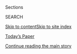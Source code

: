 <div id="app">

<div>

<div class="NYTAppHideMasthead css-1r6wvpq e1suatyy0">

<div class="section css-ui9rw0 e1suatyy2">

<div class="css-eph4ug er09x8g0">

<div class="css-6n7j50">

</div>

<span class="css-1dv1kvn">Sections</span>

<div class="css-10488qs">

<span class="css-1dv1kvn">SEARCH</span>

</div>

[Skip to content](#site-content)[Skip to site
index](#site-index)

</div>

<div class="css-10698na e1huz5gh0">

</div>

</div>

<div id="masthead-bar-one" class="section hasLinks css-15hmgas e1csuq9d3">

<div class="css-uqyvli e1csuq9d0">

</div>

<div class="css-1uqjmks e1csuq9d1">

</div>

<div class="css-9e9ivx">

[](https://myaccount.nytimes.com/auth/login?response_type=cookie&client_id=vi)

</div>

<div class="css-1bvtpon e1csuq9d2">

[Today’s Paper](https://www.nytimes.com/section/todayspaper)

</div>

</div>

</div>

</div>

<div data-aria-hidden="false">

<div id="site-content" data-role="main">

<div id="top-wrapper" class="css-15p45cc eaca97t0" type="top">

<div id="top-slug" class="css-19x0jxb eaca97t1" hidden="">

Advertisement

</div>

[Continue reading the main
story](#after-top)

<div class="ad top-wrapper" style="text-align:center;height:100%;display:block;min-height:90px">

<div id="top" class="place-ad" data-position="top" data-size-key="top">

</div>

</div>

<div id="after-top">

</div>

</div>

<div id="byline" class="section css-15h4p1b e9abtgs0">

<div class="css-1j21atc e1svk9qx1">

<div class="css-nfcc9b e1svk9qx3">

<div class="css-cnx41t">

![Portrait of Kashmir
Hill](https://static01.nyt.com/images/2020/07/24/business/author-hill-kashmir/author-hill-kashmir-thumbLarge-v2.png)

</div>

<div class="css-vl9dhg e1svk9qx5">

<div class="css-1nrhkj6 e1svk9qx6">

# Kashmir Hill

</div>

## <span></span>

Kashmir Hill is a tech reporter based in New York. She writes about the
unexpected and sometimes ominous ways technology is changing our lives,
particularly when it comes to our privacy.

<span class="css-dd5dyy">More**</span>

</div>

</div>

</div>

<div>

<div id="mid1-wrapper" class="css-1mn4oms eaca97t0" type="rank">

<div id="mid1-slug" class="css-1tag3rd eaca97t1">

Advertisement

</div>

[Continue reading the main
story](#after-mid1)

<div id="mid1" class="ad mid1-wrapper" style="text-align:center;height:100%;display:block">

</div>

<div id="after-mid1">

</div>

</div>

</div>

<div class="css-185go5a e1o5byef0">

<div class="css-15cbhtu">

  - [Latest](#stream-panel)
  - <span class="css-6n7j50">Search</span>
    <div class="control">
    <div class="label-container css-1dv1kvn">
    Search
    </div>
    <div class="css-wm4t3d">
    **<span id="clear-search-input" class="css-1dv1kvn">Clear this text
    input</span>
    </div>
    </div>
    <span class="css-1iovbfw"></span>

<div id="stream-panel" class="section css-8msx5b e1jz0cab1">

<div class="css-13mho3u">

1.  
    
    <div class="css-1cp3ece">
    
    <div class="css-1l4spti">
    
    [](/2020/07/31/technology/blocking-the-tech-giants.html)
    
    <div class="css-79elbk">
    
    ![](https://static01.nyt.com/images/2020/08/02/business/31Bigfive-illo/31Bigfive-illo-thumbWide.jpg?quality=75&auto=webp&disable=upscale)
    
    </div>
    
    ## I Tried to Live Without the Tech Giants. It Was Impossible.
    
    As lawmakers debate whether Apple, Google, Facebook, and Amazon are
    monopolies, a reporter recalls her attempt to avoid interacting with
    the companies.
    
    <div class="css-1nqbnmb ea5icrr0">
    
    By <span class="css-1n7hynb">Kashmir
    Hill</span>
    
    </div>
    
    </div>
    
    <div class="css-1lc2l26 e1xfvim33">
    
    </div>
    
    </div>

2.  
    
    <div class="css-1cp3ece">
    
    <div class="css-1l4spti">
    
    [](/2020/06/24/technology/facial-recognition-arrest.html)
    
    <div class="css-79elbk">
    
    ![](https://static01.nyt.com/images/2020/06/24/business/24michigan-arrest1/24michigan-arrest1-thumbWide.jpg?quality=75&auto=webp&disable=upscale)
    
    </div>
    
    ## Wrongfully Accused by an Algorithm
    
    In what may be the first known case of its kind, a faulty facial
    recognition match led to a Michigan man’s arrest for a crime he did
    not commit.
    
    <div class="css-1nqbnmb ea5icrr0">
    
    By <span class="css-1n7hynb">Kashmir
    Hill</span>
    
    </div>
    
    </div>
    
    <div class="css-1lc2l26 e1xfvim33">
    
    </div>
    
    </div>

3.  
    
    <div class="css-1cp3ece">
    
    <div class="css-1l4spti">
    
    [](/2020/03/05/technology/clearview-investors.html)
    
    <div class="css-79elbk">
    
    ![](https://static01.nyt.com/images/2020/03/09/business/05CLEARVIEW-BACKERS1-print/merlin_157126041_1f1fab82-a42e-41ff-911b-056c2cd477ec-thumbWide.jpg?quality=75&auto=webp&disable=upscale)
    
    </div>
    
    ## Before Clearview Became a Police Tool, It Was a Secret Plaything of the Rich
    
    Investors and clients of the facial recognition start-up freely used
    the app on dates and at parties — and to spy on the public.
    
    <div class="css-1nqbnmb ea5icrr0">
    
    By <span class="css-1n7hynb">Kashmir
    Hill</span>
    
    </div>
    
    </div>
    
    <div class="css-1lc2l26 e1xfvim33">
    
    </div>
    
    </div>

4.  
    
    <div class="css-1cp3ece">
    
    <div class="css-1l4spti">
    
    [](/2020/02/14/technology/alexa-jamming-bracelet-privacy-armor.html)
    
    <div class="css-79elbk">
    
    ![](https://static01.nyt.com/images/2020/02/16/business/14PRIVACYARMOR-01/14PRIVACYARMOR-01-thumbWide.jpg?quality=75&auto=webp&disable=upscale)
    
    </div>
    
    ## Activate This ‘Bracelet of Silence,’ and Alexa Can’t Eavesdrop
    
    Microphones and cameras lurk everywhere. You may want to slip on
    some privacy armor.
    
    <div class="css-1nqbnmb ea5icrr0">
    
    By <span class="css-1n7hynb">Kashmir
    Hill</span>
    
    </div>
    
    </div>
    
    <div class="css-1lc2l26 e1xfvim33">
    
    </div>
    
    </div>

5.  
    
    <div class="css-1cp3ece">
    
    <div class="css-1l4spti">
    
    [](/es/2020/02/10/espanol/negocios/clearview-reconocimiento-facial.html)
    
    <div class="css-79elbk">
    
    ![](https://static01.nyt.com/images/2020/02/07/business/10ClearviewES-1/merlin_167287035_0c3ff0e2-b4b7-4c2b-a1a7-e5054b500409-thumbWide.jpg?quality=75&auto=webp&disable=upscale)
    
    </div>
    
    ## Una aplicación de reconocimiento facial ha identificado a víctimas de abuso infantil
    
    Aunque la herramienta podría ayudar a resolver casos, esa tecnología
    podría permitir que la hermética empresa Clearview recopile datos e
    imágenes extraordinariamente sensibles.
    
    <div class="css-1nqbnmb ea5icrr0">
    
    By <span class="css-1n7hynb">Kashmir Hill <span>and</span> Gabriel
    J.X. Dance</span>
    
    </div>
    
    <div class="css-185051n">
    
    [Read in
    English](https://www.nytimes.com/2020/02/07/business/clearview-facial-recognition-child-sexual-abuse.html "Read in English")
    
    </div>
    
    </div>
    
    <div class="css-1lc2l26 e1xfvim33">
    
    </div>
    
    </div>

6.  
    
    <div class="css-1cp3ece">
    
    <div class="css-1l4spti">
    
    [](/2020/02/07/business/clearview-facial-recognition-child-sexual-abuse.html)
    
    <div class="css-79elbk">
    
    ![](https://static01.nyt.com/images/2020/02/07/business/07CLEARVIEW-01/merlin_167287035_0c3ff0e2-b4b7-4c2b-a1a7-e5054b500409-thumbWide.jpg?quality=75&auto=webp&disable=upscale)
    
    </div>
    
    ## Clearview’s Facial Recognition App Is Identifying Child Victims of Abuse
    
    Though a breakthrough for law enforcement, the technique could allow
    the little-known start-up to collect an extraordinarily sensitive
    set of data and images.
    
    <div class="css-1nqbnmb ea5icrr0">
    
    By <span class="css-1n7hynb">Kashmir Hill <span>and</span> Gabriel
    J.X.
    Dance</span>
    
    </div>
    
    </div>
    
    <div class="css-1lc2l26 e1xfvim33">
    
    </div>
    
    </div>

7.  
    
    <div class="css-1cp3ece">
    
    <div class="css-1l4spti">
    
    [](/2020/01/24/technology/clearview-ai-new-jersey.html)
    
    <div class="css-79elbk">
    
    ![](https://static01.nyt.com/images/2020/01/24/business/24clearview01/merlin_142020900_8aa6701d-68fc-4017-b0d3-0da919392a67-thumbWide.jpg?quality=75&auto=webp&disable=upscale)
    
    </div>
    
    ## New Jersey Bars Police From Using Clearview Facial Recognition App
    
    Reporting about the powerful tool with a database of three billion
    photos “troubled” the state’s attorney general, who asked for an
    inquiry into its use.
    
    <div class="css-1nqbnmb ea5icrr0">
    
    By <span class="css-1n7hynb">Kashmir
    Hill</span>
    
    </div>
    
    </div>
    
    <div class="css-1lc2l26 e1xfvim33">
    
    </div>
    
    </div>

8.  
    
    <div class="css-1cp3ece">
    
    <div class="css-1l4spti">
    
    [](/2020/01/22/technology/clearview-ai-twitter-letter.html)
    
    <div class="css-79elbk">
    
    ![](https://static01.nyt.com/images/2020/01/22/business/22clearview/merlin_167287032_e019a47e-a331-475a-996f-022fb7f11282-thumbWide.jpg?quality=75&auto=webp&disable=upscale)
    
    </div>
    
    ## Twitter Tells Facial Recognition Trailblazer to Stop Using Site’s Photos
    
    Twitter said Clearview AI, whose app is spreading in law
    enforcement, was violating its policies. Lawmakers also expressed
    privacy concerns.
    
    <div class="css-1nqbnmb ea5icrr0">
    
    By <span class="css-1n7hynb">Kashmir
    Hill</span>
    
    </div>
    
    </div>
    
    <div class="css-1lc2l26 e1xfvim33">
    
    </div>
    
    </div>

9.  
    
    <div class="css-1cp3ece">
    
    <div class="css-1l4spti">
    
    [](/es/2020/01/20/espanol/negocios/clearview-reconocimiento-facial.html)
    
    <div class="css-79elbk">
    
    ![](https://static01.nyt.com/images/2020/01/19/business/19clearview-promo-sub/19clearview-promo-sub-thumbWide.png?quality=75&auto=webp&disable=upscale)
    
    </div>
    
    ## La compañía misteriosa que podría acabar con la privacidad que conocemos
    
    Una empresa emergente creó una herramienta que ha ayudado a policías
    y otras autoridades a identificar los rostros de personas
    desconocidas gracias a sus retratos en redes sociales.
    
    <div class="css-1nqbnmb ea5icrr0">
    
    By <span class="css-1n7hynb">Kashmir Hill</span>
    
    </div>
    
    <div class="css-185051n">
    
    [Read in
    English](https://www.nytimes.com/2020/01/18/technology/clearview-privacy-facial-recognition.html "Read in English")
    
    </div>
    
    </div>
    
    <div class="css-1lc2l26 e1xfvim33">
    
    </div>
    
    </div>

10. 
    
    <div class="css-1cp3ece">
    
    <div class="css-1l4spti">
    
    [](/2020/01/20/reader-center/insider-clearview-ai.html)
    
    <div class="css-79elbk">
    
    ![](https://static01.nyt.com/images/2020/01/21/business/20clearviewinsider/merlin_167287032_8c2a60bc-42bf-422c-9a3d-e91604970898-thumbWide.jpg?quality=75&auto=webp&disable=upscale)
    
    </div>
    
    ## Unmasking a Company That Wants to Unmask Us All
    
    I reported on an app, created by the company Clearview AI, that can
    identify people in seconds using a trove of photos collected from
    across the web.
    
    <div class="css-1nqbnmb ea5icrr0">
    
    By <span class="css-1n7hynb">Kashmir Hill</span>
    
    </div>
    
    </div>
    
    <div class="css-1lc2l26 e1xfvim33">
    
    </div>
    
    </div>

<div class="css-13mho3u">

<div class="css-1t62hi8">

<div class="css-1stvaey">

Show
More

<div>

<div style="border:0;clip:rect(0 0 0 0);height:1px;margin:-1px;overflow:hidden;white-space:nowrap;padding:0;width:1px;position:absolute" data-role="log" data-aria-live="assertive">

</div>

<div style="border:0;clip:rect(0 0 0 0);height:1px;margin:-1px;overflow:hidden;white-space:nowrap;padding:0;width:1px;position:absolute" data-role="log" data-aria-live="assertive">

</div>

<div style="border:0;clip:rect(0 0 0 0);height:1px;margin:-1px;overflow:hidden;white-space:nowrap;padding:0;width:1px;position:absolute" data-role="log" data-aria-live="polite">

</div>

<div style="border:0;clip:rect(0 0 0 0);height:1px;margin:-1px;overflow:hidden;white-space:nowrap;padding:0;width:1px;position:absolute" data-role="log" data-aria-live="polite">

</div>

</div>

</div>

</div>

</div>

</div>

<div class="css-g6hk37 supplemental">

<div id="mid2-wrapper" class="css-10wkyv7 eaca97t0" type="lede">

<div id="mid2-slug" class="css-1tag3rd eaca97t1">

Advertisement

</div>

[Continue reading the main
story](#after-mid2)

<div id="mid2" class="ad mid2-wrapper" style="text-align:center;height:100%;display:block;min-height:250px">

</div>

<div id="after-mid2">

</div>

</div>

## Follow Elsewhere

<div class="module-body">

  - [**<span data-aria-hidden="true">kashhill</span><span class="css-1dv1kvn">twitter
    page for kashhill</span>](https://twitter.com/kashhill)

</div>

## Feedback? Questions?

<div class="css-hftqp3">

Include your name, the article headline, and your message.

</div>

Email Author

</div>

</div>

</div>

</div>

</div>

</div>

## Site Index

<div>

</div>

## Site Information Navigation

  - [© <span>2020</span> <span>The New York Times
    Company</span>](https://help.nytimes.com/hc/en-us/articles/115014792127-Copyright-notice)

<!-- end list -->

  - [NYTCo](https://www.nytco.com/)
  - [Contact
    Us](https://help.nytimes.com/hc/en-us/articles/115015385887-Contact-Us)
  - [Work with us](https://www.nytco.com/careers/)
  - [Advertise](https://nytmediakit.com/)
  - [T Brand Studio](http://www.tbrandstudio.com/)
  - [Your Ad
    Choices](https://www.nytimes.com/privacy/cookie-policy#how-do-i-manage-trackers)
  - [Privacy](https://www.nytimes.com/privacy)
  - [Terms of
    Service](https://help.nytimes.com/hc/en-us/articles/115014893428-Terms-of-service)
  - [Terms of
    Sale](https://help.nytimes.com/hc/en-us/articles/115014893968-Terms-of-sale)
  - [Site
    Map](https://spiderbites.nytimes.com)
  - [Help](https://help.nytimes.com/hc/en-us)
  - [Subscriptions](https://www.nytimes.com/subscription?campaignId=37WXW)

</div>

</div>

